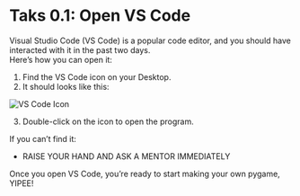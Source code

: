  # Taks 0.1: Open VS Code

Visual Studio Code (VS Code) is a popular code editor, and you should have interacted with it in the past two days.  
Here’s how you can open it:

1. Find the VS Code icon on your Desktop.
2. It should looks like this:

![VS Code Icon](VS_Code.png)

3. Double-click on the icon to open the program.

If you can’t find it:
- RAISE YOUR HAND AND ASK A MENTOR IMMEDIATELY

Once you open VS Code, you’re ready to start making your own pygame, YIPEE!

